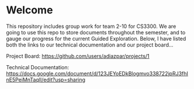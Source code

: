 # Welcome
This repository includes group work for team 2-10 for CS3300. We are going to use this repo to store documents throughout the semester, and to gauge our progress for the current Guided Exploration. Below, I have listed both the links to our technical documentation and our project board...

Project Board:
https://github.com/users/adiazpar/projects/1

Technical Documentation:
https://docs.google.com/document/d/123JEYoEDkBlogmvo338722jpRJ3fhInE5PeiMnTaqlI/edit?usp=sharing
